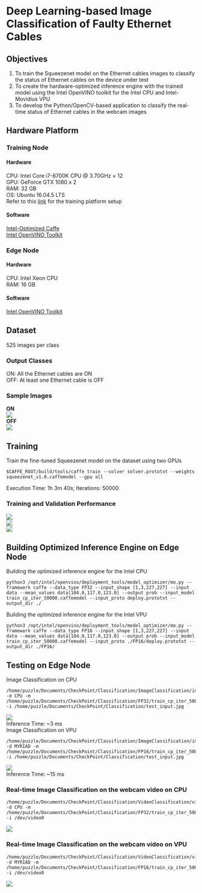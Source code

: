 # Deep Learning-based Image Classification of Faulty Ethernet Cables    
## Objectives   
1. To train the Squeezenet model on the Ethernet cables images to classify the status of Ethernet cables on the device under test   
2. To create the hardware-optimized inference engine with the trained model using the Intel OpenVINO toolkit for the Intel CPU and Intel-Movidius VPU      
3. To develop the Python/OpenCV-based application to classify the real-time status of Ethernet cables in the webcam images   

## Hardware Platform   
### Training Node   
#### Hardware   
CPU: Intel Core i7-8700K CPU @ 3.70GHz × 12   
GPU: GeForce GTX 1080 x 2   
RAM: 32 GB   
OS: Ubuntu 16.04.5 LTS   
Refer to this [link](https://github.com/ramesh-dev-code/misaligned-heat-sink#training-platform-setup) for the training platform setup   
#### Software   
[Intel-Optimized Caffe](https://github.com/ramesh-dev-code/led-status-inference#installation-of-intel-optimized-caffe)   
[Intel OpenVINO Toolkit](https://github.com/ramesh-dev-code/led-status-inference#installation-of-intel-openvino-toolkit)   

### Edge Node   
#### Hardware   
CPU: Intel Xeon CPU   
RAM: 16 GB   
#### Software      
[Intel OpenVINO Toolkit](https://github.com/ramesh-dev-code/led-status-inference#installation-of-intel-openvino-toolkit)    

## Dataset   
525 images per class   
### Output Classes
ON: All the Ethernet cables are ON   
OFF: At least one Ethernet cable is OFF      

### Sample Images   
**ON**   
![](https://i.imgur.com/m79zxtZ.png)   
**OFF**   
![](https://i.imgur.com/9fTobEk.png)   

## Training   
Train the fine-tuned Squeezenet model on the dataset using two GPUs   
```
$CAFFE_ROOT/build/tools/caffe train --solver solver.prototxt --weights squeezenet_v1.0.caffemodel --gpu all
```
Execution Time: 1h 3m 40s; Iterations: 50000   

### Training and Validation Performance   
![](https://i.imgur.com/vMEmD5t.png)   
![](https://i.imgur.com/TS2y24t.png)   
![](https://i.imgur.com/rK55G40.png)   

## Building Optimized Inference Engine on Edge Node   
Building the optimized inference engine for the Intel CPU   
```
python3 /opt/intel/openvino/deployment_tools/model_optimizer/mo.py --framework caffe --data_type FP32 --input_shape [1,3,227,227] --input data --mean_values data[104.0,117.0,123.0] --output prob --input_model train_cp_iter_50000.caffemodel --input_proto deploy.prototxt --output_dir ./
```
Building the optimized inference engine for the Intel VPU   
```
python3 /opt/intel/openvino/deployment_tools/model_optimizer/mo.py --framework caffe --data_type FP16 --input_shape [1,3,227,227] --input data --mean_values data[104.0,117.0,123.0] --output prob --input_model train_cp_iter_50000.caffemodel --input_proto ./FP16/deploy.prototxt --output_dir ./FP16/
```
## Testing on Edge Node      
Image Classification on CPU  
```
/home/puzzle/Documents/CheckPoint/Classification/ImageClassification/image_classification_sync -d CPU -m /home/puzzle/Documents/CheckPoint/Classification/FP32/train_cp_iter_50000.xml -i /home/puzzle/Documents/CheckPoint/Classification/test_input.jpg
```
![](https://i.imgur.com/qEUtZLf.png)   
Inference Time: ~3 ms   
Image Classification on VPU  
```
/home/puzzle/Documents/CheckPoint/Classification/ImageClassification/image_classification_sync -d MYRIAD -m /home/puzzle/Documents/CheckPoint/Classification/FP16/train_cp_iter_50000.xml -i /home/puzzle/Documents/CheckPoint/Classification/test_input.jpg
```
![](https://i.imgur.com/qtaihZl.png)   
Inference Time: ~15 ms   

### Real-time Image Classification on the webcam video on CPU   
```
/home/puzzle/Documents/CheckPoint/Classification/VideoClassification/video_classification_async -d CPU -m /home/puzzle/Documents/CheckPoint/Classification/FP32/train_cp_iter_50000.xml -i /dev/video0
```
![](https://i.imgur.com/1Wk7edZ.png)   

### Real-time Image Classification on the webcam video on VPU   
```
/home/puzzle/Documents/CheckPoint/Classification/VideoClassification/video_classification_async -d MYRIAD -m /home/puzzle/Documents/CheckPoint/Classification/FP16/train_cp_iter_50000.xml -i /dev/video0
```
![](https://i.imgur.com/Yc4aAur.png)   

